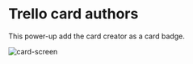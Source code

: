# Trello card authors

This power-up add the card creator as a card badge.

![card-screen](https://cdn.glitch.com/20c599ad-80f2-401b-aaf6-a6f5d8d0df74%2Fscreen.PNG?1548792364287)